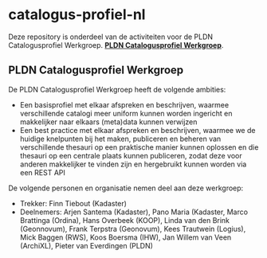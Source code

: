 # catalogus-profiel-nl

Deze repository is onderdeel van de activiteiten voor de PLDN Catalogusprofiel Werkgroep. <strong>[PLDN Catalogusprofiel Werkgroep](https://www.pldn.nl/wiki/PLDN_Catalogusprofiel_Werkgroep)</strong>. 

<H2>PLDN Catalogusprofiel Werkgroep</H2>

De PLDN Catalogusprofiel Werkgroep heeft de volgende ambities:
-	Een basisprofiel met elkaar afspreken en beschrijven, waarmee verschillende catalogi meer uniform kunnen worden ingericht en makkelijker naar elkaars (meta)data kunnen verwijzen
-	Een best practice met elkaar afspreken en beschrijven, waarmee we de huidige knelpunten bij het maken, publiceren en beheren van verschillende thesauri op een praktische manier kunnen oplossen en die thesauri op een centrale plaats kunnen publiceren, zodat deze voor anderen makkelijker te vinden zijn en hergebruikt kunnen worden via een REST API

De volgende personen en organisatie nemen deel aan deze werkgroep:
- Trekker: Finn Tiebout (Kadaster)
- Deelnemers: Arjen Santema (Kadaster), Pano Maria (Kadaster, Marco Brattinga (Ordina), Hans Overbeek (KOOP), Linda van den Brink (Geonnovum), Frank Terpstra (Geonovum), Kees Trautwein (Logius), Mick Baggen (RWS), Koos Boersma (IHW), Jan Willem van Veen (ArchiXL), Pieter van Everdingen (PLDN)

